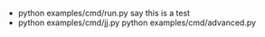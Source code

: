 - python examples/cmd/run.py say this is a test
- python examples/cmd/jj.py
python examples/cmd/advanced.py